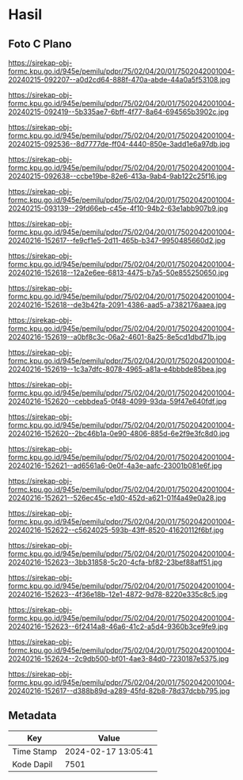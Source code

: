 # Hasil

## Foto C Plano

https://sirekap-obj-formc.kpu.go.id/945e/pemilu/pdpr/75/02/04/20/01/7502042001004-20240215-092207--a0d2cd64-888f-470a-abde-44a0a5f53108.jpg

https://sirekap-obj-formc.kpu.go.id/945e/pemilu/pdpr/75/02/04/20/01/7502042001004-20240215-092419--5b335ae7-6bff-4f77-8a64-694565b3902c.jpg

https://sirekap-obj-formc.kpu.go.id/945e/pemilu/pdpr/75/02/04/20/01/7502042001004-20240215-092536--8d7777de-ff04-4440-850e-3add1e6a97db.jpg

https://sirekap-obj-formc.kpu.go.id/945e/pemilu/pdpr/75/02/04/20/01/7502042001004-20240215-092638--ccbe19be-82e6-413a-9ab4-9ab122c25f16.jpg

https://sirekap-obj-formc.kpu.go.id/945e/pemilu/pdpr/75/02/04/20/01/7502042001004-20240215-093139--29fd66eb-c45e-4f10-94b2-63e1abb907b9.jpg

https://sirekap-obj-formc.kpu.go.id/945e/pemilu/pdpr/75/02/04/20/01/7502042001004-20240216-152617--fe9cf1e5-2d11-465b-b347-9950485660d2.jpg

https://sirekap-obj-formc.kpu.go.id/945e/pemilu/pdpr/75/02/04/20/01/7502042001004-20240216-152618--12a2e6ee-6813-4475-b7a5-50e855250650.jpg

https://sirekap-obj-formc.kpu.go.id/945e/pemilu/pdpr/75/02/04/20/01/7502042001004-20240216-152618--de3b42fa-2091-4386-aad5-a7382176aaea.jpg

https://sirekap-obj-formc.kpu.go.id/945e/pemilu/pdpr/75/02/04/20/01/7502042001004-20240216-152619--a0bf8c3c-06a2-4601-8a25-8e5cd1dbd71b.jpg

https://sirekap-obj-formc.kpu.go.id/945e/pemilu/pdpr/75/02/04/20/01/7502042001004-20240216-152619--1c3a7dfc-8078-4965-a81a-e4bbbde85bea.jpg

https://sirekap-obj-formc.kpu.go.id/945e/pemilu/pdpr/75/02/04/20/01/7502042001004-20240216-152620--cebbdea5-0f48-4099-93da-59f47e640fdf.jpg

https://sirekap-obj-formc.kpu.go.id/945e/pemilu/pdpr/75/02/04/20/01/7502042001004-20240216-152620--2bc46b1a-0e90-4806-885d-6e2f9e3fc8d0.jpg

https://sirekap-obj-formc.kpu.go.id/945e/pemilu/pdpr/75/02/04/20/01/7502042001004-20240216-152621--ad6561a6-0e0f-4a3e-aafc-23001b081e6f.jpg

https://sirekap-obj-formc.kpu.go.id/945e/pemilu/pdpr/75/02/04/20/01/7502042001004-20240216-152621--526ec45c-e1d0-452d-a621-01f4a49e0a28.jpg

https://sirekap-obj-formc.kpu.go.id/945e/pemilu/pdpr/75/02/04/20/01/7502042001004-20240216-152622--c5624025-593b-43ff-8520-41620112f6bf.jpg

https://sirekap-obj-formc.kpu.go.id/945e/pemilu/pdpr/75/02/04/20/01/7502042001004-20240216-152623--3bb31858-5c20-4cfa-bf82-23bef88aff51.jpg

https://sirekap-obj-formc.kpu.go.id/945e/pemilu/pdpr/75/02/04/20/01/7502042001004-20240216-152623--4f36e18b-12e1-4872-9d78-8220e335c8c5.jpg

https://sirekap-obj-formc.kpu.go.id/945e/pemilu/pdpr/75/02/04/20/01/7502042001004-20240216-152623--6f2414a8-46a6-41c2-a5d4-9360b3ce9fe9.jpg

https://sirekap-obj-formc.kpu.go.id/945e/pemilu/pdpr/75/02/04/20/01/7502042001004-20240216-152624--2c9db500-bf01-4ae3-84d0-7230187e5375.jpg

https://sirekap-obj-formc.kpu.go.id/945e/pemilu/pdpr/75/02/04/20/01/7502042001004-20240216-152617--d388b89d-a289-45fd-82b8-78d37dcbb795.jpg


## Metadata

| Key        | Value               |
| ---------- | ------------------- |
| Time Stamp | 2024-02-17 13:05:41 |
| Kode Dapil | 7501                |



